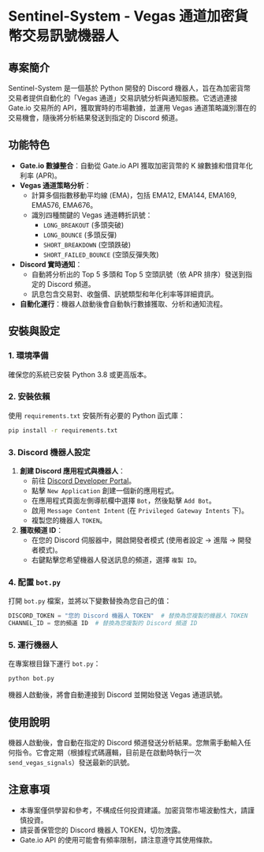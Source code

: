 # Sentinel-System - Vegas 通道加密貨幣交易訊號機器人

## 專案簡介

Sentinel-System 是一個基於 Python 開發的 Discord 機器人，旨在為加密貨幣交易者提供自動化的「Vegas 通道」交易訊號分析與通知服務。它透過連接 Gate.io 交易所的 API，獲取實時的市場數據，並運用 Vegas 通道策略識別潛在的交易機會，隨後將分析結果發送到指定的 Discord 頻道。

## 功能特色

*   **Gate.io 數據整合**：自動從 Gate.io API 獲取加密貨幣的 K 線數據和借貸年化利率 (APR)。
*   **Vegas 通道策略分析**：
    *   計算多個指數移動平均線 (EMA)，包括 EMA12, EMA144, EMA169, EMA576, EMA676。
    *   識別四種關鍵的 Vegas 通道轉折訊號：
        *   `LONG_BREAKOUT` (多頭突破)
        *   `LONG_BOUNCE` (多頭反彈)
        *   `SHORT_BREAKDOWN` (空頭跌破)
        *   `SHORT_FAILED_BOUNCE` (空頭反彈失敗)
*   **Discord 實時通知**：
    *   自動將分析出的 Top 5 多頭和 Top 5 空頭訊號（依 APR 排序）發送到指定的 Discord 頻道。
    *   訊息包含交易對、收盤價、訊號類型和年化利率等詳細資訊。
*   **自動化運行**：機器人啟動後會自動執行數據獲取、分析和通知流程。

## 安裝與設定

### 1. 環境準備

確保您的系統已安裝 Python 3.8 或更高版本。

### 2. 安裝依賴

使用 `requirements.txt` 安裝所有必要的 Python 函式庫：

```bash
pip install -r requirements.txt
```

### 3. Discord 機器人設定

1.  **創建 Discord 應用程式與機器人**：
    *   前往 [Discord Developer Portal](https://discord.com/developers/applications)。
    *   點擊 `New Application` 創建一個新的應用程式。
    *   在應用程式頁面左側導航欄中選擇 `Bot`，然後點擊 `Add Bot`。
    *   啟用 `Message Content Intent` (在 `Privileged Gateway Intents` 下)。
    *   複製您的機器人 `TOKEN`。
2.  **獲取頻道 ID**：
    *   在您的 Discord 伺服器中，開啟開發者模式 (使用者設定 -> 進階 -> 開發者模式)。
    *   右鍵點擊您希望機器人發送訊息的頻道，選擇 `複製 ID`。

### 4. 配置 `bot.py`

打開 `bot.py` 檔案，並將以下變數替換為您自己的值：

```python
DISCORD_TOKEN = "您的 Discord 機器人 TOKEN"  # 替換為您複製的機器人 TOKEN
CHANNEL_ID = 您的頻道 ID  # 替換為您複製的 Discord 頻道 ID
```

### 5. 運行機器人

在專案根目錄下運行 `bot.py`：

```bash
python bot.py
```

機器人啟動後，將會自動連接到 Discord 並開始發送 Vegas 通道訊號。

## 使用說明

機器人啟動後，會自動在指定的 Discord 頻道發送分析結果。您無需手動輸入任何指令。它會定期（根據程式碼邏輯，目前是在啟動時執行一次 `send_vegas_signals`）發送最新的訊號。

## 注意事項

*   本專案僅供學習和參考，不構成任何投資建議。加密貨幣市場波動性大，請謹慎投資。
*   請妥善保管您的 Discord 機器人 TOKEN，切勿洩露。
*   Gate.io API 的使用可能會有頻率限制，請注意遵守其使用條款。
